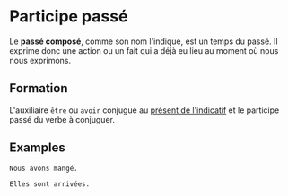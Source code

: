 # Participe passé

Le **passé composé**, comme son nom l'indique, est un temps du passé. Il exprime donc une action ou un fait qui a déjà eu lieu au moment où nous nous exprimons.

## Formation

L'auxiliaire `être` ou `avoir` conjugué au [présent de l'indicatif](../temps/présent.md) et le participe passé du verbe à conjuguer.

## Examples

```text
Nous avons mangé.

Elles sont arrivées.
```
